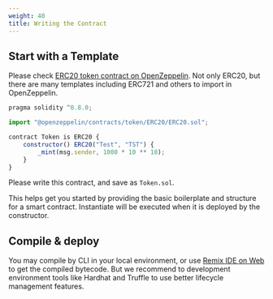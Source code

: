```yaml
---
weight: 40
title: Writing the Contract
---
```


## Start with a Template

Please check [ERC20 token contract on OpenZeppelin](https://docs.openzeppelin.com/contracts/4.x/erc20#constructing-an-erc20-token-contract). Not only ERC20, but there are many templates including ERC721 and others to import in OpenZeppelin.

```javascript
pragma solidity ^0.8.0;

import "@openzeppelin/contracts/token/ERC20/ERC20.sol";

contract Token is ERC20 {
    constructor() ERC20("Test", "TST") {
        _mint(msg.sender, 1000 * 10 ** 18);
    }
}
```

Please write this contract, and save as `Token.sol`.

This helps get you started by providing the basic boilerplate and structure for a smart contract. Instantiate will be executed when it is deployed by the constructor.

## Compile & deploy

You may compile by CLI in your local environment, or use [Remix IDE on Web](https://remix.ethereum.org/#lang=en&optimize=false&runs=200&evmVersion=null&version=soljson-v0.8.18+commit.87f61d96.js) to get the compiled bytecode. But we recommend to development environment tools like Hardhat and Truffle to use better lifecycle management features.
